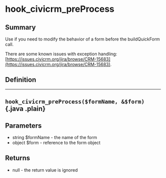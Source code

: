 # hook_civicrm_preProcess

## Summary

Use if you need to modify the behavior of a form before the
buildQuickForm call.

There are some known issues with exception
handling: [https://issues.civicrm.org/jira/browse/CRM-15683](https://issues.civicrm.org/jira/browse/CRM-15683).

## Definition



  ------------------------------------------------------------
  `hook_civicrm_preProcess($formName, &$form)`{.java .plain}
  ------------------------------------------------------------



## Parameters

-   string $formName - the name of the form
-   object $form - reference to the form object

## Returns

-   null - the return value is ignored